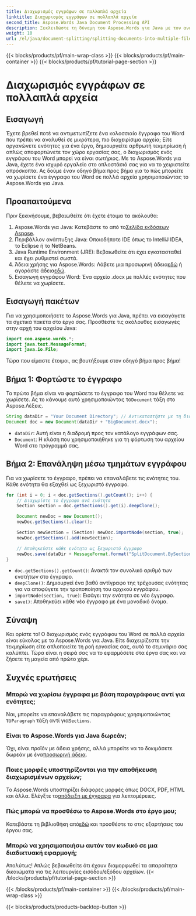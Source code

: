 ```yaml
---
title: Διαχωρισμός εγγράφων σε πολλαπλά αρχεία
linktitle: Διαχωρισμός εγγράφων σε πολλαπλά αρχεία
second_title: Aspose.Words Java Document Processing API
description: Ξεκλειδώστε τη δύναμη του Aspose.Words για Java με τον αναλυτικό οδηγό μας για τον διαχωρισμό εγγράφων σε πολλά αρχεία. Λάβετε πληροφορίες από ειδικούς και παραδείγματα πηγαίου κώδικα.
weight: 10
url: /el/java/document-splitting/splitting-documents-into-multiple-files/
---
```


{{< blocks/products/pf/main-wrap-class >}}
{{< blocks/products/pf/main-container >}}
{{< blocks/products/pf/tutorial-page-section >}}

# Διαχωρισμός εγγράφων σε πολλαπλά αρχεία

## Εισαγωγή

Έχετε βρεθεί ποτέ να αντιμετωπίζετε ένα κολοσσιαίο έγγραφο του Word που πρέπει να αναλυθεί σε μικρότερα, πιο διαχειρίσιμα αρχεία; Είτε οργανώνετε ενότητες για ένα έργο, δημιουργείτε αρθρωτή τεκμηρίωση ή απλώς αποφορτώνετε τον χώρο εργασίας σας, ο διαχωρισμός ενός εγγράφου του Word μπορεί να είναι σωτήριος. Με το Aspose.Words για Java, έχετε ένα ισχυρό εργαλείο στο οπλοστάσιό σας για να το χειριστείτε απρόσκοπτα. Ας δούμε έναν οδηγό βήμα προς βήμα για το πώς μπορείτε να χωρίσετε ένα έγγραφο του Word σε πολλά αρχεία χρησιμοποιώντας το Aspose.Words για Java.

## Προαπαιτούμενα
Πριν ξεκινήσουμε, βεβαιωθείτε ότι έχετε έτοιμα τα ακόλουθα:

1.  Aspose.Words για Java: Κατεβάστε το από το[Σελίδα εκδόσεων Aspose](https://releases.aspose.com/words/java/).
2. Περιβάλλον ανάπτυξης Java: Οποιοδήποτε IDE όπως το IntelliJ IDEA, το Eclipse ή το NetBeans.
3. Java Runtime Environment (JRE): Βεβαιωθείτε ότι έχει εγκατασταθεί και έχει ρυθμιστεί σωστά.
4.  Άδεια χρήσης για Aspose.Words: Λάβετε μια προσωρινή άδεια[εδώ](https://purchase.aspose.com/temporary-license/) ή αγοράστε άδεια[εδώ](https://purchase.aspose.com/buy).
5. Εισαγωγή εγγράφου Word: Ένα αρχείο .docx με πολλές ενότητες που θέλετε να χωρίσετε.

## Εισαγωγή πακέτων
Για να χρησιμοποιήσετε το Aspose.Words για Java, πρέπει να εισαγάγετε τα σχετικά πακέτα στο έργο σας. Προσθέστε τις ακόλουθες εισαγωγές στην αρχή του αρχείου Java:

```java
import com.aspose.words.*;
import java.text.MessageFormat;
import java.io.File;
```

Τώρα που είμαστε έτοιμοι, ας βουτήξουμε στον οδηγό βήμα προς βήμα!

## Βήμα 1: Φορτώστε το έγγραφο
 Το πρώτο βήμα είναι να φορτώσετε το έγγραφο του Word που θέλετε να χωρίσετε. Ας το κάνουμε αυτό χρησιμοποιώντας το`Document` τάξη στο Aspose.Λέξεις.

```java
String dataDir = "Your Document Directory"; // Αντικαταστήστε με τη διαδρομή του αρχείου σας
Document doc = new Document(dataDir + "BigDocument.docx");
```

- `dataDir`: Αυτή είναι η διαδρομή προς τον κατάλογο εγγράφων σας.
- `Document`: Η κλάση που χρησιμοποιήθηκε για τη φόρτωση του αρχείου Word στο πρόγραμμά σας.

## Βήμα 2: Επανάληψη μέσω τμημάτων εγγράφου
Για να χωρίσετε το έγγραφο, πρέπει να επαναλάβετε τις ενότητες του. Κάθε ενότητα θα εξαχθεί ως ξεχωριστό έγγραφο.

```java
for (int i = 0; i < doc.getSections().getCount(); i++) {
    // Διαχωρίστε το έγγραφο ανά ενότητα
    Section section = doc.getSections().get(i).deepClone();

    Document newDoc = new Document();
    newDoc.getSections().clear();

    Section newSection = (Section) newDoc.importNode(section, true);
    newDoc.getSections().add(newSection);

    // Αποθηκεύστε κάθε ενότητα ως ξεχωριστό έγγραφο
    newDoc.save(dataDir + MessageFormat.format("SplitDocument.BySections_{0}.docx", i));
}
```

- `doc.getSections().getCount()`: Ανακτά τον συνολικό αριθμό των ενοτήτων στο έγγραφο.
- `deepClone()`: Δημιουργεί ένα βαθύ αντίγραφο της τρέχουσας ενότητας για να αποφύγετε την τροποποίηση του αρχικού εγγράφου.
- `importNode(section, true)`: Εισάγει την ενότητα σε νέο έγγραφο.
- `save()`: Αποθηκεύει κάθε νέο έγγραφο με ένα μοναδικό όνομα.

## Σύναψη
Και ορίστε το! Ο διαχωρισμός ενός εγγράφου του Word σε πολλά αρχεία είναι εύκολος με το Aspose.Words για Java. Είτε διαχειρίζεστε την τεκμηρίωση είτε απλοποιείτε τη ροή εργασίας σας, αυτό το σεμινάριο σας καλύπτει. Τώρα είναι η σειρά σας να το εφαρμόσετε στα έργα σας και να ζήσετε τη μαγεία από πρώτο χέρι.

## Συχνές ερωτήσεις

### Μπορώ να χωρίσω έγγραφα με βάση παραγράφους αντί για ενότητες;
 Ναι, μπορείτε να επαναλάβετε τις παραγράφους χρησιμοποιώντας το`Paragraph` τάξη αντί για`Sections`.

### Είναι το Aspose.Words για Java δωρεάν;
 Όχι, είναι προϊόν με άδεια χρήσης, αλλά μπορείτε να το δοκιμάσετε δωρεάν με ένα[προσωρινή άδεια](https://purchase.aspose.com/temporary-license/).

### Ποιες μορφές υποστηρίζονται για την αποθήκευση διαχωρισμένων αρχείων;
 Το Aspose.Words υποστηρίζει διάφορες μορφές όπως DOCX, PDF, HTML και άλλα. Ελέγξτε το[απόδειξη με έγγραφα](https://reference.aspose.com/words/java/) για λεπτομέρειες.

### Πώς μπορώ να προσθέσω το Aspose.Words στο έργο μου;
 Κατεβάστε τη βιβλιοθήκη από[εδώ](https://releases.aspose.com/words/java/) και προσθέστε το στις εξαρτήσεις του έργου σας.

### Μπορώ να χρησιμοποιήσω αυτόν τον κωδικό σε μια διαδικτυακή εφαρμογή;
Απολύτως! Απλώς βεβαιωθείτε ότι έχουν διαμορφωθεί τα απαραίτητα δικαιώματα για τις λειτουργίες εισόδου/εξόδου αρχείων.
{{< /blocks/products/pf/tutorial-page-section >}}

{{< /blocks/products/pf/main-container >}}
{{< /blocks/products/pf/main-wrap-class >}}

{{< blocks/products/products-backtop-button >}}
